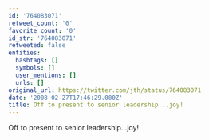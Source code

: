 ```yaml
---
id: '764083071'
retweet_count: '0'
favorite_count: '0'
id_str: '764083071'
retweeted: false
entities:
  hashtags: []
  symbols: []
  user_mentions: []
  urls: []
original_url: https://twitter.com/jth/status/764083071
date: '2008-02-27T17:46:29.000Z'
title: Off to present to senior leadership...joy!
---
```


Off to present to senior leadership...joy!